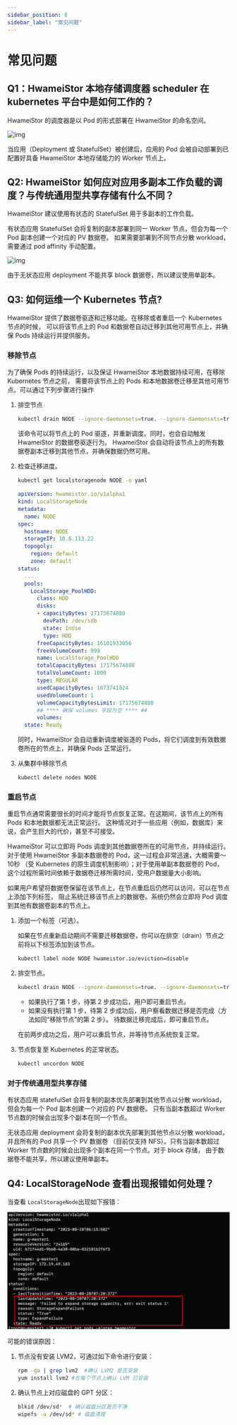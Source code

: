 ```yaml
---
sidebar_position: 8
sidebar_label: "常见问题"
---
```


# 常见问题

## Q1：HwameiStor 本地存储调度器 scheduler 在 kubernetes 平台中是如何工作的？

HwameiStor 的调度器是以 Pod 的形式部署在 HwameiStor 的命名空间。

![img](img/clip_image002.png)

当应用（Deployment 或 StatefulSet）被创建后，应用的 Pod 会被自动部署到已配置好具备 HwameiStor 本地存储能力的 Worker 节点上。

## Q2: HwameiStor 如何应对应用多副本工作负载的调度？与传统通用型共享存储有什么不同？

HwameiStor 建议使用有状态的 StatefulSet 用于多副本的工作负载。

有状态应用 StatefulSet 会将复制的副本部署到同一 Worker 节点，但会为每一个 Pod 副本创建一个对应的 PV 数据卷。
如果需要部署到不同节点分散 workload，需要通过 pod affinity 手动配置。

![img](img/clip_image004.png)

由于无状态应用 deployment 不能共享 block 数据卷，所以建议使用单副本。

## Q3: 如何运维一个 Kubernetes 节点?

HwameiStor 提供了数据卷驱逐和迁移功能。在移除或者重启一个 Kubernetes 节点的时候，
可以将该节点上的 Pod 和数据卷自动迁移到其他可用节点上，并确保 Pods 持续运行并提供服务。

### 移除节点

为了确保 Pods 的持续运行，以及保证 HwameiStor 本地数据持续可用，在移除 Kubernetes 节点之前，
需要将该节点上的 Pods 和本地数据卷迁移至其他可用节点。可以通过下列步骤进行操作

1. 排空节点

    ```bash
    kubectl drain NODE --ignore-daemonsets=true. --ignore-daemonsets=true
    ```

    该命令可以将节点上的 Pod 驱逐，并重新调度。同时，也会自动触发 HwameiStor 的数据卷驱逐行为。
    HwameiStor 会自动将该节点上的所有数据卷副本迁移到其他节点，并确保数据仍然可用。

2. 检查迁移进度。

    ```bash
    kubectl get localstoragenode NODE -o yaml
    ```

    ```yaml
    apiVersion: hwameistor.io/v1alpha1
    kind: LocalStorageNode
    metadata:
      name: NODE
    spec:
      hostname: NODE
      storageIP: 10.6.113.22
      topogoly:
        region: default
        zone: default
    status:
      ...
      pools:
        LocalStorage_PoolHDD:
          class: HDD
          disks:
          - capacityBytes: 17175674880
            devPath: /dev/sdb
            state: InUse
            type: HDD
          freeCapacityBytes: 16101933056
          freeVolumeCount: 999
          name: LocalStorage_PoolHDD
          totalCapacityBytes: 17175674880
          totalVolumeCount: 1000
          type: REGULAR
          usedCapacityBytes: 1073741824
          usedVolumeCount: 1
          volumeCapacityBytesLimit: 17175674880
          ## **** 确保 volumes 字段为空 **** ##
          volumes:  
      state: Ready
    ```

    同时，HwameiStor 会自动重新调度被驱逐的 Pods，将它们调度到有效数据卷所在的节点上，并确保 Pods 正常运行。

3. 从集群中移除节点

    ```bash
    kubectl delete nodes NODE
    ```

### 重启节点

重启节点通常需要很长的时间才能将节点恢复正常。在这期间，该节点上的所有 Pods 和本地数据都无法正常运行。
这种情况对于一些应用（例如，数据库）来说，会产生巨大的代价，甚至不可接受。

HwameiStor 可以立即将 Pods 调度到其他数据卷所在的可用节点，并持续运行。
对于使用 HwameiStor 多副本数据卷的 Pod，这一过程会非常迅速，大概需要～10秒
（受 Kubernetes 的原生调度机制影响）；对于使用单副本数据卷的 Pod，
这个过程所需时间依赖于数据卷迁移所需时间，受用户数据量大小影响。

如果用户希望将数据卷保留在该节点上，在节点重启后仍然可以访问，可以在节点上添加下列标签，
阻止系统迁移该节点上的数据卷。系统仍然会立即将 Pod 调度到其他有数据卷副本的节点上。

1. 添加一个标签（可选）。

    如果在节点重新启动期间不需要迁移数据卷，你可以在排空（drain）节点之前将以下标签添加到该节点。

    ```bash
    kubectl label node NODE hwameistor.io/eviction=disable
    ```

2. 排空节点。

    ```bash
    kubectl drain NODE --ignore-daemonsets=true. --ignore-daemonsets=true
    ```

    - 如果执行了第 1 步，待第 2 步成功后，用户即可重启节点。
    - 如果没有执行第 1 步，待第 2 步成功后，用户察看数据迁移是否完成（方法如同“移除节点”的第 2 步）。
      待数据迁移完成后，即可重启节点。

    在前两步成功之后，用户可以重启节点，并等待节点系统恢复正常。

3. 节点恢复至 Kubernetes 的正常状态。

    ```bash
    kubectl uncordon NODE
    ```

### 对于传统通用型共享存储

有状态应用 statefulSet 会将复制的副本优先部署到其他节点以分散 workload，但会为每一个 Pod 副本创建一个对应的 PV 数据卷。
只有当副本数超过 Worker 节点数的时候会出现多个副本在同一个节点。

无状态应用 deployment 会将复制的副本优先部署到其他节点以分散 workload，并且所有的 Pod 共享一个 PV 数据卷
（目前仅支持 NFS）。只有当副本数超过 Worker 节点数的时候会出现多个副本在同一个节点。对于 block 存储，
由于数据卷不能共享，所以建议使用单副本。

## Q4: LocalStorageNode 查看出现报错如何处理？

当查看 `LocalStorageNode`出现如下报错：

![faq_04](img/faq04.png)

可能的错误原因：

1. 节点没有安装 LVM2，可通过如下命令进行安装：

   ```bash
   rpm -qa | grep lvm2  #确认 LVM2 是否安装
   yum install lvm2 #在每个节点上确认 LVM 已安装
   ```

2. 确认节点上对应磁盘的 GPT 分区：

   ```bash
   blkid /dev/sd*  # 确认磁盘分区是否干净
   wipefs -a /dev/sd* # 磁盘清理
   ```
